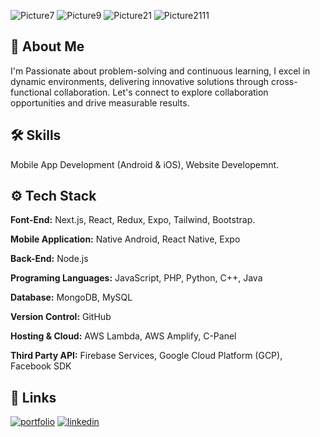 
![Picture7](https://github.com/zeon-X/zeon-X/assets/73699852/e9fa3beb-5e3b-45c0-9e31-949a02206e76)
![Picture9](https://github.com/zeon-X/zeon-X/assets/73699852/520c88cc-b2d6-428a-a366-54b6a20a453b)
![Picture21](https://github.com/zeon-X/zeon-X/assets/73699852/7e5dfcbe-2858-45b0-8b59-61a41a1d3158)
![Picture2111](https://github.com/zeon-X/zeon-X/assets/73699852/5c23b7b6-acef-4c4d-8411-0e35203a70f8)

## 🚀 About Me
I'm Passionate about problem-solving and continuous learning, I excel in dynamic environments, delivering innovative solutions through cross-functional collaboration. Let's connect to explore collaboration opportunities and drive measurable results.


## 🛠 Skills

Mobile App Development (Android & iOS), Website Developemnt.

## ⚙️ Tech Stack

**Font-End:** Next.js, React, Redux, Expo, Tailwind, Bootstrap.

**Mobile Application:** Native Android, React Native, Expo

**Back-End:** Node.js

**Programing Languages:** JavaScript, PHP, Python, C++, Java

**Database:** MongoDB, MySQL

**Version Control:** GitHub

**Hosting & Cloud:** AWS Lambda, AWS Amplify, C-Panel

**Third Party API:** Firebase Services, Google Cloud Platform (GCP), Facebook SDK


## 🔗 Links
[![portfolio](https://img.shields.io/badge/my_portfolio-000?style=for-the-badge&logo=ko-fi&logoColor=white)](https://mdshefatzeon.xyz/)
[![linkedin](https://img.shields.io/badge/linkedin-0A66C2?style=for-the-badge&logo=linkedin&logoColor=white)]([https://www.linkedin.com/](https://www.linkedin.com/in/mdshefatzeon/))


